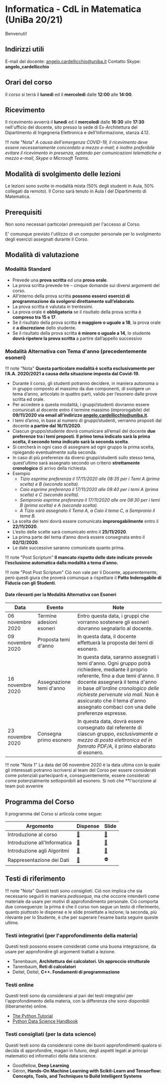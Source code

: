 # Informatica - CdL in Matematica (UniBa 20/21)

Benvenuti!

## Indirizzi utili

E-mail del docente: [angelo.cardellicchio@uniba.it](mailto:angelo.cardellicchio@uniba.it)
Contatto Skype: **angelo_cardellicchio**

## Orari del corso

Il corso si terrà il **lunedì** ed il **mercoledì** dalle **12:00** alle **14:00**.

## Ricevimento

Il ricevimento avverrà il **lunedì** ed il **mercoledì** dalle **16:30** alle **17:30** nell'ufficio del docente, sito presso la sede di Ex-Architettura del Dipartimento di Ingegneria Elettronica e dell'Informazione, stanza 4.12.

!!! note "Nota"
	*A causa dell'emergenza COVID-19, il ricevimento deve essere necessariamente concordato a mezzo e-mail; è inoltre preferibile evitare il ricevimento in presenza, optando per comunicazioni telematiche a mezzo e-mail, Skype o Microsoft Teams.*

## Modalità di svolgimento delle lezioni

Le lezioni sono svolte in modalità mista (50% degli studenti in Aula, 50% collegati da remoto). Il Corso sarà tenuto in Aula I del Dipartimento di Matematica.

## Prerequisiti

Non sono necessari particolari prerequisiti per l'accesso al Corso.

E' comunque previsto l'utilizzo di un computer personale per lo svolgimento degli esercizi assegnati durante il Corso.

## Modalità di valutazione

### Modalità Standard

* Prevede una **prova scritta** ed una **prova orale**.
* La prova scritta prevede tre – cinque domande sui diversi argomenti del corso.
* All’interno della prova scritta **possono esserci esercizi di programmazione da svolgersi direttamente sull’elaborato**.
* La prova scritta è valutata in trentesimi. 
* La prova orale è **obbligatoria** se il risultato della prova scritta è **compreso tra 15 e 17**.
* Se il risultato della prova scritta **è maggiore o uguale a 18**, la prova orale è **a discrezione** dello studente.
* Se il risultato della prova scritta **è minore o uguale a 14**, lo studente **dovrà ripetere la prova scritta** a partire dall’appello successivo

### Modalità Alternativa con Tema d'anno (precedentemente esoneri)

!!! note "Nota"
	**Questa particolare modalità è scelta esclusivamente per l’A.A. 2020/2021 a causa della situazione imposta dal Covid-19.**

* Durante il corso, gli studenti potranno decidere, in maniera autonoma o in gruppo composto al massimo da due componenti, di svolgere un tema d’anno, articolato in quattro parti, valido per l’esonero dalle prove scritta ed orale.
* Per accedere a questa modalità, i gruppi/studenti dovranno essere comunicati al docente entro il termine massimo (improrogabile) del **09/11/2020 via email all’indirizzo [angelo.cardellicchio@uniba.it](mailto:angelo.cardellicchio@uniba.it)**.
* I temi d’anno, in base al numero di gruppi/studenti, verranno proposti dal docente **a partire dal 16/11/2020**.
* Ciascun gruppo/studente dovrà comunicare all’email del docente **due preferenze tra i temi proposti. Il primo tema indicato sarà la prima scelta, il secondo tema indicato sarà la seconda scelta**.
* Si cercherà in ogni caso di assegnare ad ogni gruppo la prima scelta, ripiegando eventualmente sulla seconda.
* In caso di più preferenze da diversi gruppi/studenti sullo stesso tema, quest’ultimo sarà assegnato secondo un criterio **strettamente cronologico** di arrivo della richiesta.
* Esempio
	* *Tizio esprime preferenza il 17/11/2020 alle 08:35 per i Temi A (prima scelta) e B (seconda scelta).*
	* *Caio esprime preferenza il 17/11/2020 alle 08:40 per i temi A (prima scelta) e C (seconda scelta).*
	* *Sempronio esprime preferenza il 17/11/2020 alle ore 08:30 per i temi B (prima scelta) e A (seconda scelta).*
	* *A Tizio sarà assegnato il Tema A, a Caio il tema C, a Sempronio il tema B.*
* La scelta dei temi dovrà essere comunicata **improrogabilmente** entro il **22/11/2020**.
* L’esito delle scelte sarà comunicato entro il **25/11/2020**.
* La prima parte del tema d’anno dovrà essere consegnata entro il **02/12/2020**.
* Le date successive saranno comunicate quanto prima.

!!! note "Post Scriptum"
	**Il mancato rispetto delle date indicate prevede l’esclusione automatica dalla modalità a tema d’anno.**

!!! note "Post Post Scriptum"
	Ciò non vale per il Docente, apparentemente, però questi giura che proverà comunque a rispettare il **Patto Inderogabile di Fiducia con gli Studenti**.

#### Date rilevanti per la Modalità Alternativa con Esoneri

| Data | Evento | Note |
| ---- | ------ | ---- | 
| 06 novembre 2020 | Termine adesioni esoneri | Entro questa data, i gruppi che vorranno sostenere gli esoneri dovranno segnalarlo al docente. |
| 09 novembre 2020 | Proposta temi d'anno | In questa data, il docente effettuerà la proposta dei temi di esonero. |
| 16 novembre 2020 | Assegnazione temi d'anno | In questa data, saranno assegnati i temi d'anno. Ogni gruppo potrà richiedere, mediante il proprio referente, fino a due temi d'anno. Il docente assegnerà il tema d'anno in base *all'ordine cronologico delle richieste pervenute via mail*. Non è assicurato che il tema d'anno assegnato combaci con una delle preferenze espresse. |
| 23 novembre 2020 | Consegna primo esonero | In questa data, dovrà essere consegnato dal referente di ciascun gruppo, *esclusivamente a mezzo di posta elettronica ed in fomrato PDF/A*, il primo elaborato di esonero. |

!!! note "Nota 1"
	La data del 06 novembre 2020 è la data ultima con la quale gli interessati potranno iscriversi al team del Corso per essere considerati come potenziali partecipanti e, conseguentemente, essere considerati come potenzialmente sottoponibili ad esonero. Si noti che **l'iscrizione al team può avvenire 

## Programma del Corso

Il programma del Corso si articola come segue:

| Argomento | Dispense | Slide |
| --------- | -------- | ----- |
| Introduzione al corso | [:link:](#) | [:link:](slides/0_programma.pdf) |
| Introduzione all'Informatica | [:link:](01_introduttivi/01_intro.md) | [:link:](slides/01_intro.pdf) |
| Introduzione agli Algoritmi | [:link:](01_introduttivi/02_algoritmi.md) | [:link:](slides/02_algoritmi.pdf) |
| Rappresentazione dei Dati | [:link:](01_introduttivi/03_rappresentazione.md) | :no_entry: |

## Testi di riferimento

!!! note "Nota"
	Questi testi sono *consigliati*. Ciò non implica che sia necessario seguirli in maniera *pedissequa*, ma che occorre intenderli come materiale da usare per motivi di approfondimento personale. Ciò comporta due conseguenze: la prima è che il corso non segue un testo di riferimento, quanto piuttosto le dispense e le slide proiettate a lezione; la seconda, più rilevante per lo Studente, è che per superare l'esame basta seguire queste ultime.

### Testi integrativi (per l'approfondimento della materia)

Questi testi possono essere considerati come una buona integrazione, da usare per approfondire gli argomenti trattati a lezione.

* Tanenbaum, **Architettura dei calcolatori. Un approccio strutturale**
* Tanenbaum, **Reti di calcolatori**
* Deitel, Deitel, **C++. Fondamenti di programmazione**

### Testi online

Questi testi sono da considerarsi al pari dei testi integrativi per l'approfondimento della materia, con la differenza che sono disponibili (liberamente) online.

* [The Python Tutorial](https://docs.python.org/3/tutorial/)
* [Python Data Science Handbook](https://jakevdp.github.io/PythonDataScienceHandbook/)

### Testi consigliati (per la data science)

Questi testi sono da considerarsi come dei buoni approfondimenti qualora si decida di approfondire, magari in futuro, degli aspetti legati ai principi matematici ed informatici della data science.

* Goodfellow, **Deep Learning**
* Géron, **Hands-On Machine Learning with Scikit-Learn and Tensorflow: Concepts, Tools, and Techniques to Build Intelligent Systems**
